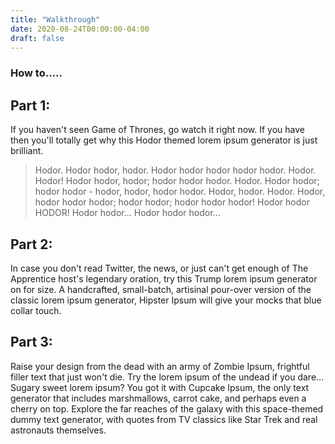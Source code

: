 ```yaml
---
title: "Walkthrough"
date: 2020-08-24T00:00:00-04:00
draft: false
---
```

### How to.....

## Part 1:
If you haven't seen Game of Thrones, go watch it right now. If you have then you'll totally get why this Hodor themed lorem ipsum generator is just brilliant.
> Hodor. Hodor hodor, hodor. Hodor hodor hodor hodor hodor. Hodor. Hodor! Hodor hodor, hodor; hodor hodor hodor. Hodor. Hodor hodor; hodor hodor - hodor, hodor, hodor hodor. Hodor, hodor. Hodor. Hodor, hodor hodor hodor; hodor hodor; hodor hodor hodor! Hodor hodor HODOR! Hodor hodor... Hodor hodor hodor...

## Part 2: 
In case you don't read Twitter, the news, or just can't get enough of The Apprentice host's legendary oration, try this Trump lorem ipsum generator on for size.
A handcrafted, small-batch, artisinal pour-over version of the classic lorem ipsum generator, Hipster Ipsum will give your mocks that blue collar touch.

## Part 3:
Raise your design from the dead with an army of Zombie Ipsum, frightful filler text that just won't die. Try the lorem ipsum of the undead if you dare...
Sugary sweet lorem ipsum? You got it with Cupcake Ipsum, the only text generator that includes marshmallows, carrot cake, and perhaps even a cherry on top.
Explore the far reaches of the galaxy with this space-themed dummy text generator, with quotes from TV classics like Star Trek and real astronauts themselves.
